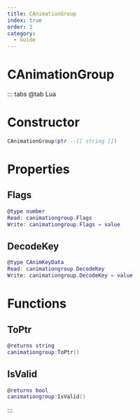 ```yaml
---
title: CAnimationGroup
index: true
order: 2
category:
  - Guide
---
```


# CAnimationGroup

::: tabs
@tab Lua
# Constructor
```lua
CAnimationGroup(ptr --[[ string ]])
```
# Properties
## Flags 
```lua
@type number
Read: canimationgroup.Flags
Write: canimationgroup.Flags = value
```
## DecodeKey 
```lua
@type CAnimKeyData
Read: canimationgroup.DecodeKey
Write: canimationgroup.DecodeKey = value
```
# Functions
## ToPtr
```lua
@returns string
canimationgroup:ToPtr()
```
## IsValid
```lua
@returns bool
canimationgroup:IsValid()
```

:::